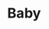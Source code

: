 ---
date_added: 2023-08-20
vendor: Arlo
title: Baby
category: camera
zigbeemodel: ['ABC1000']
compatible: [wifi]
mlink: https://www.arlo.com/en-ca/support/products/arlo-baby.html
eol: y
---